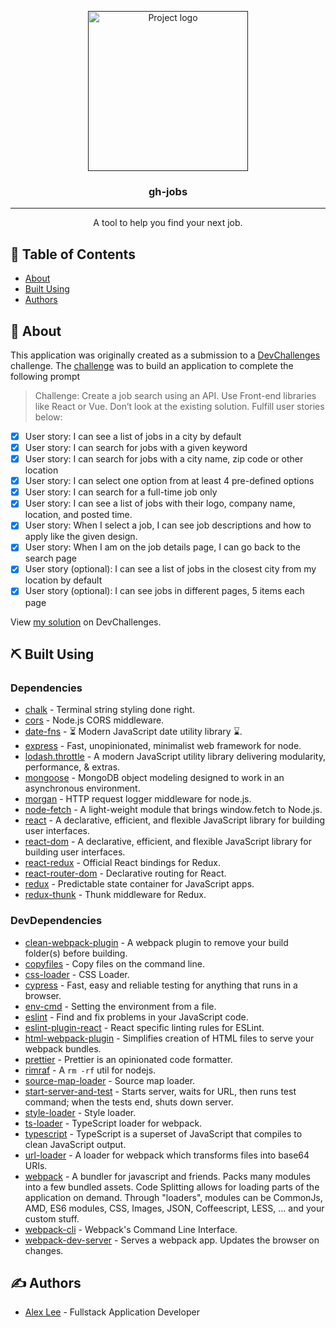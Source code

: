 <p align="center">
  <a href="" rel="noopener">
 <img width=256px height=256px src="https://svgshare.com/i/MzP.svg" alt="Project logo"></a>
</p>

<h3 align="center">gh-jobs</h3>

---

<p align="center">A tool to help you find your next job.</b>
    <br> 
</p>

## 📝 Table of Contents

- [About](#about)
- [Built Using](#built_using)
- [Authors](#authors)

## 📝 About <a name = "about"></a>

This application was originally created as a submission to a [DevChallenges](https://devchallenges.io/challenges) challenge. The [challenge](https://devchallenges.io/challenges/TtUjDt19eIHxNQ4n5jps) was to build an application to complete the following prompt

> Challenge: Create a job search using an API. Use Front-end libraries like React or Vue. Don’t look at the existing solution. Fulfill user stories below:

- [x] User story: I can see a list of jobs in a city by default
- [x] User story: I can search for jobs with a given keyword
- [x] User story: I can search for jobs with a city name, zip code or other location
- [x] User story: I can select one option from at least 4 pre-defined options
- [x] User story: I can search for a full-time job only
- [x] User story: I can see a list of jobs with their logo, company name, location, and posted time.
- [x] User story: When I select a job, I can see job descriptions and how to apply like the given design.
- [x] User story: When I am on the job details page, I can go back to the search page
- [x] User story (optional): I can see a list of jobs in the closest city from my location by default
- [x] User story (optional): I can see jobs in different pages, 5 items each page

View [my solution](https://devchallenges.io/solutions/Lwb0aAViU0LzUKL6kscT) on DevChallenges.

## ⛏️ Built Using <a name = "built_using"></a>

### Dependencies

- [chalk](https://github.com/chalk/chalk) - Terminal string styling done right.
- [cors](https://github.com/expressjs/cors) - Node.js CORS middleware.
- [date-fns](https://date-fns.org/) - ⏳ Modern JavaScript date utility library ⌛.
- [express](https://expressjs.com/) - Fast, unopinionated, minimalist web framework for node.
- [lodash.throttle](https://lodash.com/) - A modern JavaScript utility library delivering modularity, performance, & extras.
- [mongoose](https://mongoosejs.com/) - MongoDB object modeling designed to work in an asynchronous environment.
- [morgan](https://github.com/expressjs/morgan) - HTTP request logger middleware for node.js.
- [node-fetch](https://github.com/node-fetch/node-fetch) - A light-weight module that brings window.fetch to Node.js.
- [react](https://reactjs.org/) - A declarative, efficient, and flexible JavaScript library for building user interfaces.
- [react-dom](https://www.npmjs.com/package/react-dom) - A declarative, efficient, and flexible JavaScript library for building user interfaces.
- [react-redux](https://react-redux.js.org/) - Official React bindings for Redux.
- [react-router-dom](https://reactrouter.com/) - Declarative routing for React.
- [redux](https://redux.js.org/) - Predictable state container for JavaScript apps.
- [redux-thunk](https://github.com/reduxjs/redux-thunk) - Thunk middleware for Redux.

### DevDependencies

- [clean-webpack-plugin](https://github.com/johnagan/clean-webpack-plugin) - A webpack plugin to remove your build folder(s) before building.
- [copyfiles](https://github.com/calvinmetcalf/copyfiles) - Copy files on the command line.
- [css-loader](https://github.com/webpack-contrib/css-loader) - CSS Loader.
- [cypress](https://www.cypress.io/) - Fast, easy and reliable testing for anything that runs in a browser.
- [env-cmd](https://github.com/toddbluhm/env-cmd) - Setting the environment from a file.
- [eslint](https://eslint.org/) - Find and fix problems in your JavaScript code.
- [eslint-plugin-react](https://github.com/yannickcr/eslint-plugin-react) - React specific linting rules for ESLint.
- [html-webpack-plugin](https://github.com/jantimon/html-webpack-plugin) - Simplifies creation of HTML files to serve your webpack bundles.
- [prettier](https://prettier.io/) - Prettier is an opinionated code formatter.
- [rimraf](https://github.com/isaacs/rimraf) - A `rm -rf` util for nodejs.
- [source-map-loader](https://webpack.js.org/loaders/source-map-loader/) - Source map loader.
- [start-server-and-test](https://github.com/bahmutov/start-server-and-test) - Starts server, waits for URL, then runs test command; when the tests end, shuts down server.
- [style-loader](https://github.com/webpack-contrib/style-loader) - Style loader.
- [ts-loader](https://github.com/TypeStrong/ts-loader) - TypeScript loader for webpack.
- [typescript](https://www.typescriptlang.org/) - TypeScript is a superset of JavaScript that compiles to clean JavaScript output.
- [url-loader](https://webpack.js.org/loaders/url-loader/) - A loader for webpack which transforms files into base64 URIs.
- [webpack](https://webpack.js.org/) - A bundler for javascript and friends. Packs many modules into a few bundled assets. Code Splitting allows for loading parts of the application on demand. Through "loaders", modules can be CommonJs, AMD, ES6 modules, CSS, Images, JSON, Coffeescript, LESS, ... and your custom stuff.
- [webpack-cli](https://webpack.js.org/api/cli/) - Webpack's Command Line Interface.
- [webpack-dev-server](https://webpack.js.org/configuration/dev-server/) - Serves a webpack app. Updates the browser on changes.

## ✍️ Authors <a name = "authors"></a>

- [Alex Lee](https://alexlee.dev/) - Fullstack Application Developer
